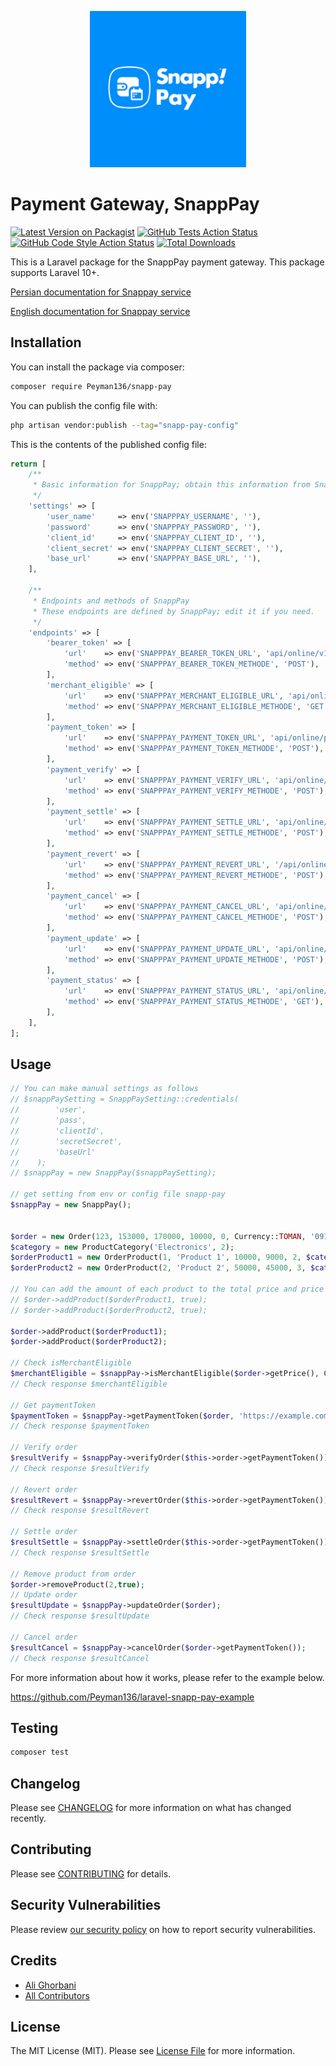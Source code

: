 <p align="center"><img width="250px" src="resources/images/snappPay.png" alt="SnappPay"></p>

# Payment Gateway, SnappPay

[![Latest Version on Packagist](https://img.shields.io/packagist/v/Peyman136/snapp-pay.svg?style=flat-square)](https://packagist.org/packages/Peyman136/snapp-pay)
[![GitHub Tests Action Status](https://img.shields.io/github/actions/workflow/status/Peyman136/laravel-snapp-pay/run-tests.yml?branch=main&label=tests&style=flat-square)](https://github.com/Peyman136/laravel-snapp-pay/actions?query=workflow%3Arun-tests+branch%3Amain)
[![GitHub Code Style Action Status](https://img.shields.io/github/actions/workflow/status/Peyman136/laravel-snapp-pay/fix-php-code-style-issues.yml?branch=main&label=code%20style&style=flat-square)](https://github.com/Peyman136/laravel-snapp-pay/actions?query=workflow%3A"Fix+PHP+code+style+issues"+branch%3Amain)
[![Total Downloads](https://img.shields.io/packagist/dt/Peyman136/snapp-pay.svg?style=flat-square)](https://packagist.org/packages/Peyman136/snapp-pay)

This is a Laravel package for the SnappPay payment gateway. This package supports Laravel 10+.

[Persian documentation for Snappay service](/resources/documents/SnappPay%20Rest%20API%20document-%20Installment%20service%20_Fa.pdf)

[English documentation for Snappay service](/resources/documents/SnappPay%20Rest%20API%20document-%20Installment%20service%20_Fa.pdf)

## Installation

You can install the package via composer:

```bash
composer require Peyman136/snapp-pay
```

You can publish the config file with:

```bash
php artisan vendor:publish --tag="snapp-pay-config"
```

This is the contents of the published config file:

```php
return [
    /**
     * Basic information for SnappPay; obtain this information from SnappPay support.
     */
    'settings' => [
        'user_name'     => env('SNAPPPAY_USERNAME', ''),
        'password'      => env('SNAPPPAY_PASSWORD', ''),
        'client_id'     => env('SNAPPPAY_CLIENT_ID', ''),
        'client_secret' => env('SNAPPPAY_CLIENT_SECRET', ''),
        'base_url'      => env('SNAPPPAY_BASE_URL', ''),
    ],

    /**
     * Endpoints and methods of SnappPay
     * These endpoints are defined by SnappPay; edit it if you need.
     */
    'endpoints' => [
        'bearer_token' => [
            'url'    => env('SNAPPPAY_BEARER_TOKEN_URL', 'api/online/v1/oauth/token'),
            'method' => env('SNAPPPAY_BEARER_TOKEN_METHODE', 'POST'),
        ],
        'merchant_eligible' => [
            'url'    => env('SNAPPPAY_MERCHANT_ELIGIBLE_URL', 'api/online/offer/v1/eligible'),
            'method' => env('SNAPPPAY_MERCHANT_ELIGIBLE_METHODE', 'GET'),
        ],
        'payment_token' => [
            'url'    => env('SNAPPPAY_PAYMENT_TOKEN_URL', 'api/online/payment/v1/token'),
            'method' => env('SNAPPPAY_PAYMENT_TOKEN_METHODE', 'POST'),
        ],
        'payment_verify' => [
            'url'    => env('SNAPPPAY_PAYMENT_VERIFY_URL', 'api/online/payment/v1/verify'),
            'method' => env('SNAPPPAY_PAYMENT_VERIFY_METHODE', 'POST'),
        ],
        'payment_settle' => [
            'url'    => env('SNAPPPAY_PAYMENT_SETTLE_URL', 'api/online/payment/v1/settle'),
            'method' => env('SNAPPPAY_PAYMENT_SETTLE_METHODE', 'POST'),
        ],
        'payment_revert' => [
            'url'    => env('SNAPPPAY_PAYMENT_REVERT_URL', '/api/online/payment/v1/revert'),
            'method' => env('SNAPPPAY_PAYMENT_REVERT_METHODE', 'POST'),
        ],
        'payment_cancel' => [
            'url'    => env('SNAPPPAY_PAYMENT_CANCEL_URL', 'api/online/payment/v1/cancel'),
            'method' => env('SNAPPPAY_PAYMENT_CANCEL_METHODE', 'POST'),
        ],
        'payment_update' => [
            'url'    => env('SNAPPPAY_PAYMENT_UPDATE_URL', 'api/online/payment/v1/update'),
            'method' => env('SNAPPPAY_PAYMENT_UPDATE_METHODE', 'POST'),
        ],
        'payment_status' => [
            'url'    => env('SNAPPPAY_PAYMENT_STATUS_URL', 'api/online/payment/v1/status'),
            'method' => env('SNAPPPAY_PAYMENT_STATUS_METHODE', 'GET'),
        ],
    ],
];
```

## Usage

```php
// You can make manual settings as follows
// $snappPaySetting = SnappPaySetting::credentials(
//        'user',
//        'pass',
//        'clientId',
//        'secretSecret',
//        'baseUrl'
//    );
// $snappPay = new SnappPay($snappPaySetting);

// get setting from env or config file snapp-pay
$snappPay = new SnappPay();


$order = new Order(123, 153000, 170000, 10000, 0, Currency::TOMAN, '09121231111');
$category = new ProductCategory('Electronics', 2);
$orderProduct1 = new OrderProduct(1, 'Product 1', 10000, 9000, 2, $category);
$orderProduct2 = new OrderProduct(2, 'Product 2', 50000, 45000, 3, $category);

// You can add the amount of each product to the total price and price of the order as follows
// $order->addProduct($orderProduct1, true);
// $order->addProduct($orderProduct2, true);

$order->addProduct($orderProduct1);
$order->addProduct($orderProduct2);

// Check isMerchantEligible
$merchantEligible = $snappPay->isMerchantEligible($order->getPrice(), Currency::TOMAN);
// Check response $merchantEligible

// Get paymentToken
$paymentToken = $snappPay->getPaymentToken($order, 'https://example.com/payment/succsses/'.$order->getId(), now());
// Check response $paymentToken
    
// Verify order
$resultVerify = $snappPay->verifyOrder($this->order->getPaymentToken());
// Check response $resultVerify

// Revert order
$resultRevert = $snappPay->revertOrder($this->order->getPaymentToken());
// Check response $resultRevert

// Settle order
$resultSettle = $snappPay->settleOrder($this->order->getPaymentToken());
// Check response $resultSettle

// Remove product from order
$order->removeProduct(2,true);
// Update order
$resultUpdate = $snappPay->updateOrder($order);
// Check response $resultUpdate

// Cancel order
$resultCancel = $snappPay->cancelOrder($order->getPaymentToken());
// Check response $resultCancel
```
For more information about how it works, please refer to the example below.

https://github.com/Peyman136/laravel-snapp-pay-example

## Testing

```bash
composer test
```

## Changelog

Please see [CHANGELOG](CHANGELOG.md) for more information on what has changed recently.

## Contributing

Please see [CONTRIBUTING](CONTRIBUTING.md) for details.

## Security Vulnerabilities

Please review [our security policy](../../security/policy) on how to report security vulnerabilities.

## Credits

- [Ali Ghorbani](https://github.com/Peyman136)
- [All Contributors](../../contributors)

## License

The MIT License (MIT). Please see [License File](LICENSE.md) for more information.
